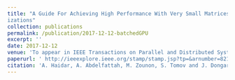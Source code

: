 ```yaml
---
title: "A Guide For Achieving High Performance With Very Small Matrices On GPU: A case Study of Batched LU and Cholesky Factor-
izations"
collection: publications
permalink: /publication/2017-12-12-batchedGPU
excerpt: ''
date: 2017-12-12
venue: 'To appear in IEEE Transactions on Parallel and Distributed Systems'
paperurl: ' http://ieeexplore.ieee.org/stamp/stamp.jsp?tp=&arnumber=8214236&isnumber=4359390'
citation: 'A. Haidar, A. Abdelfattah, M. Zounon, S. Tomov and J. Dongarra, "A Guide For Achieving High Performance With Very Small Matrices On GPU: A case Study of Batched LU and Cholesky Factorizations," in IEEE Transactions on Parallel and Distributed Systems, vol. PP, no. 99, pp. 1-1. doi: 10.1109/TPDS.2017.2783929.'
---
```

